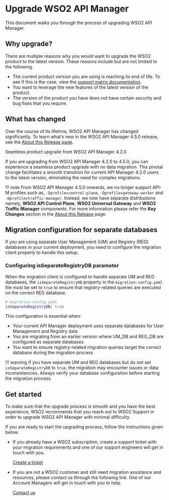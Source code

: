 # Upgrade WSO2 API Manager

This document walks you through the process of upgrading WSO2 API Manager. 

## Why upgrade?

There are multiple reasons why you would want to upgrade the WSO2 product to the latest version. These reasons include but are not limited to the following.  

- The current product version you are using is reaching its end of life. To see if this is the case, view the [support matrix documentation](https://wso2.com/products/support-matrix/). 
- You want to leverage the new features of the latest version of the product.
- The version of the product you have does not have certain security and bug fixes that you require.

## What has changed

Over the course of its lifetime, WSO2 API Manager has changed significantly. To learn what’s new in the WSO2 API Manager 4.5.0 release, see the [About this Release page]({{base_path}}/get-started/about-this-release/).

<div class="admonition info">
    <p class="admonition-title">Seamless product upgrade from WSO2 API Manager 4.2.0</p>
    <p>If you are upgrading from WSO2 API Manager 4.2.0 to 4.5.0, you can experience a seamless product upgrade with no data migration. This pivotal change facilitates a smooth transition for current API Manager 4.2.0 users to the latest version, eliminating the need for complex migrations.</p>
</div>

!!! note
    From WSO2 API Manager 4.5.0 onwards, we no longer support API-M profiles such as, `-Dprofile=control-plane`, `-Dprofile=gateway-worker` and `-Dprofile=traffic-manager`. Instead, we now have separate distributions namely, **WSO2 API Control Plane**, **WSO2 Universal Gateway** and **WSO2 Traffic Manager** components. For more information please refer the **Key Changes** section in the [About this Release]({{base_path}}/get-started/about-this-release/) page.

## Migration configuration for separate databases

If you are using separate User Management (UM) and Registry (REG) databases in your current deployment, you need to configure the migration client properly to handle this setup.

### Configuring isSeparateRegistryDB parameter

When the migration client is configured to handle separate UM and REG databases, the `isSeparateRegistryDB` property in the `migration-config.yaml` file must be set to `true` to ensure that registry-related queries are executed on the correct REG database.

```yaml
# migration-config.yaml
isSeparateRegistryDB: true
```

This configuration is essential when:

- Your current API Manager deployment uses separate databases for User Management and Registry data
- You are migrating from an earlier version where UM_DB and REG_DB are configured as separate databases
- You want to ensure registry-related migration queries target the correct database during the migration process

!!! warning
    If you have separate UM and REG databases but do not set `isSeparateRegistryDB` to `true`, the migration may encounter issues or data inconsistencies. Always verify your database configuration before starting the migration process.

## Get started

To make sure that the upgrade process is smooth and you have the best experience, WSO2 recommends that you reach out to WSO2 Support in order to upgrade WSO2 API Manager with minimal difficulty.

If you are ready to start the upgrading process, follow the instructions given below.

- If you already have a WSO2 subscription, create a support ticket with your migration requirements and one of our support engineers will get in touch with you.

    [Create a ticket](https://support.wso2.com/support)

- If you are not a WSO2 customer and still need migration assistance and resources, please contact us through the following link. One of our Account Managers will get in touch with you to help.

    [Contact us](https://wso2.com/contact/)